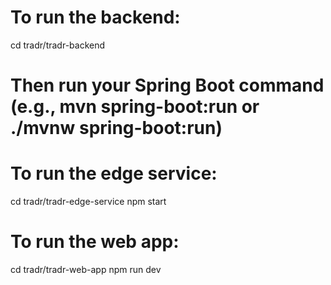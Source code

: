 # To run the backend:
cd tradr/tradr-backend
# Then run your Spring Boot command (e.g., mvn spring-boot:run or ./mvnw spring-boot:run)

# To run the edge service:
cd tradr/tradr-edge-service
npm start

# To run the web app:
cd tradr/tradr-web-app
npm run dev